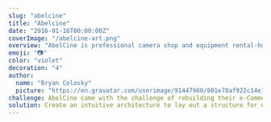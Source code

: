 ```yaml
---
slug: "abelcine"
title: "Abelcine"
date: "2016-01-16T00:00:00Z"
coverImage: "/abelcine-art.png"
overview: "AbelCine is professional camera shop and equipment rental-house focused on digital cinema, broadcast, high-speed, VR, and 360° video, as well as optics, audio, lighting, workflows, and post."
emoji: "📷"
color: "violet"
decoration: "4"
author:
  name: "Bryan Colosky"
  picture: "https://en.gravatar.com/userimage/91447980/001e78af922c14e1f0be6f2c2dc4dcc9.png?size=200"
challenge: AbelCine came with the challenge of rebuilding their e-Commerce platform from the ground up. Part of its remit was to improve the user experience and include a much cleaner UI that matched their brand and achieved more conversions. The current code and deployment solution also needed revisiting to be scalable and flexible.
solution: Create an intuitive architecture to lay out a structure for e-Commerce development. Where products were once divided up by brand, we took an audience-centric approach, regrouping products into new distinct categories that corresponded to AbelCine's audiences and uses.
---
```


